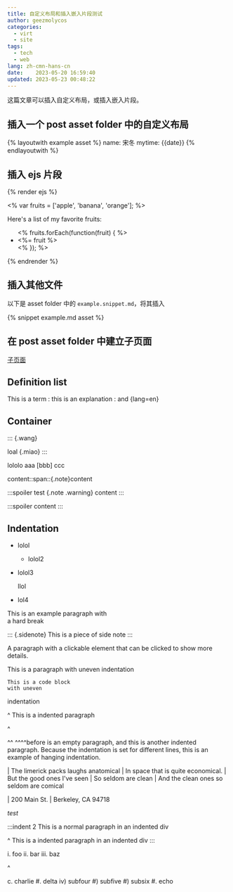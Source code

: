 ```yaml
---
title: 自定义布局和插入嵌入片段测试
author: geezmolycos
categories:
  - virt
  - site
tags:
  - tech
  - web
lang: zh-cmn-hans-cn
date:    2023-05-20 16:59:40
updated: 2023-05-23 00:48:22
---
```


这篇文章可以插入自定义布局，或插入嵌入片段。

## 插入一个 post asset folder 中的自定义布局

{% layoutwith example asset %}
name: 宋冬
mytime: {{date}}
{% endlayoutwith %}

<!-- more -->

## 插入 ejs 片段

{% render ejs %}
<div id="my-ejs-page">
  <% var fruits = ['apple', 'banana', 'orange']; %>
  <p>Here's a list of my favorite fruits:</p>
  <ul>
    <% fruits.forEach(function(fruit) { %>
      <li><%= fruit %></li>
    <% }); %>
  </ul>
</div>
{% endrender %}

## 插入其他文件

以下是 asset folder 中的 `example.snippet.md`，将其插入

{% snippet example.md asset %}

## 在 post asset folder 中建立子页面

[子页面](render.html)

## Definition list

This is a term
: this is an explanation
: and
{lang=en}

## Container

::: {.wang}

loal {.miao}
:::

lololo aaa [bbb] ccc

content::span::{.note}content

:::spoiler test {.note .warning}
content
:::

:::spoiler
content
:::

## Indentation

- lolol
  - lolol2
- lolol3
  
  llol

- lol4

This is an example paragraph with\
a hard break

::: {.sidenote}
This is a piece of side note
:::

<style>
.sidenote__content-parenthesis{
  /* // Hide from view, but not from screen readers. */
  text-indent: -99999px;
}

@media (max-width: 1000px){
  .sidenote__content{
    /* // Hide from view, but not from screen readers. */
    /* // The vertical position doesn't change, which is better for handling keyboard focus than 'text-indent: -99999px;' */
    position: absolute;
    left: -99999px;
    top: auto;
  }
  .sidenote.active .sidenote__content{
    position: relative;
    left: auto;
  }
}

@media (min-width: 1000px){
  .sidenote__content{
    display: block;
    float: right;
    margin-right: -250px;
    /* margin-right: -300px; */
    width: 200px;
  }
}
</style>

<!-- line breaks added for readability.
Remove them to avoid rendering of superfluous spaces. -->
<p> A paragraph with a
  <span class="sidenote">
    <label
      tabindex="0"
      title="The content of the sidenote."
      aria-describedby="sidenote-1"
      class="sidenote__button" onclick="this.parentElement.classList.toggle('active');"
      onKeypress="if(event.key === 'Enter' || event.key === ' '){event.preventDefault(); this.parentNode.classList.toggle('active');"
    >
      clickable element
    </label>
    <small class="sidenote__content sidebar-inner" >
      <span class="sidenote__content-parenthesis"> (sidenote: </span>
      The content of the sidenote.
      <span class="sidenote__content-parenthesis">)</span>
    </small>
  </span>
that can be clicked to show more details.
</p>

This is a paragraph
    with uneven
      indentation

    This is a code block
    with uneven
  indentation

^ This is a indented paragraph

^

^^
^^^^before is an empty paragraph, and this is another indented paragraph. Because the indentation is set for different lines, this is an example of hanging indentation.

| The limerick packs laughs anatomical
| In space that is quite economical.
|    	But the good ones I've seen
|    So seldom are clean
| And the clean ones so seldom are comical

| 200 Main St.
| Berkeley, CA 94718

_test_

:::indent 2
This is a normal paragraph in an indented div

^ This is a indented paragraph in an indented div
:::

i. foo
ii. bar
iii. baz

^

c. charlie
#. delta
   iv) subfour
   #) subfive
   #) subsix
#. echo
